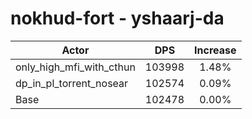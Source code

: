 # nokhud-fort - yshaarj-da
| Actor | DPS | Increase |
|---|:---:|:---:|
|only_high_mfi_with_cthun|103998|1.48%|
|dp_in_pl_torrent_nosear|102574|0.09%|
|Base|102478|0.00%|
